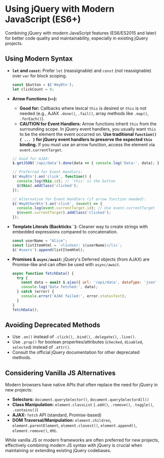 # Using jQuery with Modern JavaScript (ES6+)

Combining jQuery with modern JavaScript features (ES6/ES2015 and later) for better code quality and maintainability, especially in existing jQuery projects.

## Using Modern Syntax

*   **`let` and `const`:** Prefer `let` (reassignable) and `const` (not reassignable) over `var` for block scoping.

    ```javascript
    const $button = $('#myBtn');
    let clickCount = 0;
    ```

*   **Arrow Functions (`=>`):**
    *   **Good for:** Callbacks where lexical `this` is desired or `this` is not needed (e.g., AJAX `.done()`, `.fail()`, array methods like `.map()`, `.forEach()`).
    *   **CAUTION for Event Handlers:** Arrow functions inherit `this` from the surrounding scope. In jQuery event handlers, you usually want `this` to be the element the event occurred on. **Use traditional `function() { ... }` for jQuery event handlers to preserve the expected `this` binding.** If you must use an arrow function, access the element via `event.currentTarget`.

    ```javascript
    // Good for AJAX:
    $.getJSON('/api/data').done(data => { console.log('Data:', data); });

    // Preferred for Event Handlers:
    $('#myBtn').on('click', function() {
      console.log(this.id); // 'this' is the button
      $(this).addClass('clicked');
    });

    // Alternative for Event Handlers (if arrow function needed):
    $('#myOtherBtn').on('click', (event) => {
      console.log(event.currentTarget.id); // Use event.currentTarget
      $(event.currentTarget).addClass('clicked');
    });
    ```

*   **Template Literals (Backticks `` ` ``):** Cleaner way to create strings with embedded expressions compared to concatenation.

    ```javascript
    const userName = "Alice";
    const listItemHtml = `<li>User: ${userName}</li>`;
    $('#users').append(listItemHtml);
    ```

*   **Promises & `async/await`:** jQuery's Deferred objects (from AJAX) are Promise-like and can often be used with `async/await`.

    ```javascript
    async function fetchData() {
      try {
        const data = await $.ajax({ url: '/api/data', dataType: 'json' });
        console.log('Data fetched:', data);
      } catch (error) {
        console.error('AJAX failed:', error.statusText);
      }
    }
    fetchData();
    ```

## Avoiding Deprecated Methods

*   Use `.on()` instead of `.click()`, `.bind()`, `.delegate()`, `.live()`.
*   Use `.prop()` for boolean properties/attributes (`checked`, `disabled`, `selected`) instead of `.attr()`.
*   Consult the official jQuery documentation for other deprecated methods.

## Considering Vanilla JS Alternatives

Modern browsers have native APIs that often replace the need for jQuery in new projects:

*   **Selectors:** `document.querySelector()`, `document.querySelectorAll()`
*   **Class Manipulation:** `element.classList` (`.add()`, `.remove()`, `.toggle()`, `.contains()`)
*   **AJAX:** `fetch` API (standard, Promise-based)
*   **DOM Traversal/Manipulation:** `element.children`, `element.parentElement`, `element.closest()`, `element.append()`, `element.remove()`, etc.

While vanilla JS or modern frameworks are often preferred for new projects, effectively combining modern JS syntax with jQuery is crucial when maintaining or extending existing jQuery codebases.